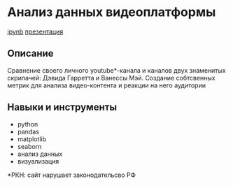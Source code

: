 # Анализ данных видеоплатформы
[ipynb](https://github.com/Malakhova-Natalya/Personal_project/blob/main/violin_project/violin_project.ipynb "ipynb") [презентация](https://github.com/Malakhova-Natalya/Personal_project/blob/main/violin_project/violin_project.pdf "презентация")

## Описание	
Сравнение своего личного youtube*-канала и каналов двух знаменитых скрипачей: Дэвида Гарретта и Ванессы Мэй. Создание собтсвенных метрик для анализа видео-контента и реакции на него аудитории
## Навыки и инструменты
- python 
- pandas 
- matplotlib
- seaborn
- анализ данных
- визуализация

*РКН: сайт нарушает законодательсво РФ
